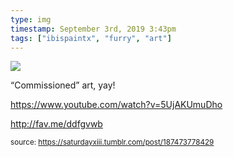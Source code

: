 ```yaml
---
type: img
timestamp: September 3rd, 2019 3:43pm
tags: ["ibispaintx", "furry", "art"]
---
```

<img src="https://saturdayxiii.github.io/media/187473778429.png"/>
                                                                                          
“Commissioned” art, yay!

<a href="https://www.youtube.com/watch?v=5UjAKUmuDho" target="_blank">https://www.youtube.com/watch?v=5UjAKUmuDho</a><br/>

<a href="http://fav.me/ddfgvwb" target="_blank">http://fav.me/ddfgvwb</a><br/>
 
                                    
                
                
                
                
                                
<small>source: https://saturdayxiii.tumblr.com/post/187473778429</small>